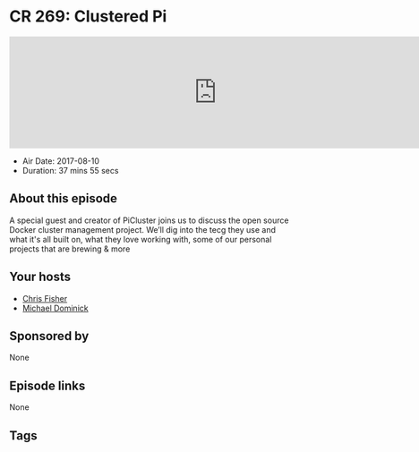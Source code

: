 # CR 269: Clustered Pi

<iframe src="https://player.fireside.fm/v2/MLf2ZzhC+XAkT_2a_?theme=dark" width="740" height="200" frameborder="0" scrolling="no"></iframe>

* Air Date: 2017-08-10
* Duration: 37 mins 55 secs

## About this episode

A special guest and creator of PiCluster joins us to discuss the open source Docker cluster management project. We’ll dig into the tecg they use and what it's all built on, what they love working with, some of our personal projects that are brewing & more

## Your hosts
* [Chris Fisher](https://coder.show/hosts/chrislas)
* [Michael Dominick](https://coder.show/hosts/michael)

## Sponsored by

None



## Episode links

None



## Tags

